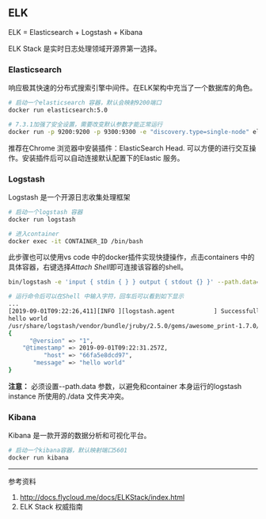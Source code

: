 ## ELK

ELK = Elasticsearch + Logstash + Kibana

ELK Stack 是实时日志处理领域开源界第一选择。

### Elasticsearch

响应极其快速的分布式搜索引擎中间件。在ELK架构中充当了一个数据库的角色。

```bash
# 启动一个elasticsearch 容器，默认会映射9200端口
docker run elasticsearch:5.0

# 7.3.1加强了安全设置，需要改变默认参数才能正常运行
docker run -p 9200:9200 -p 9300:9300 -e "discovery.type=single-node" elasticsearch:7.3.1
```

推荐在Chrome 浏览器中安装插件：ElasticSearch Head. 可以方便的进行交互操作。安装插件后可以自动连接默认配置下的Elastic 服务。


### Logstash

Logstash 是一个开源日志收集处理框架
```bash
# 启动一个logstash 容器
docker run logstash
```

```bash
# 进入container
docker exec -it CONTAINER_ID /bin/bash
```
此步骤也可以使用vs code 中的docker插件实现快捷操作，点击containers 中的具体容器，右键选择*Attach Shell*即可连接该容器的shell。
```bash
bin/logstash -e 'input { stdin { } } output { stdout {} }' --path.data='./data_test/'

# 运行命令后可以在Shell 中输入字符，回车后可以看到如下显示
...
[2019-09-01T09:22:26,411][INFO ][logstash.agent           ] Successfully started Logstash API endpoint {:port=>9601}
hello world
/usr/share/logstash/vendor/bundle/jruby/2.5.0/gems/awesome_print-1.7.0/lib/awesome_print/formatters/base_formatter.rb:31: warning: constant ::Fixnum is deprecated
{
      "@version" => "1",
    "@timestamp" => 2019-09-01T09:22:31.257Z,
          "host" => "66fa5e8dcd97",
       "message" => "hello world"
}
```
**注意：** 必须设置--path.data 参数，以避免和container 本身运行的logstash instance 所使用的./data 文件夹冲突。

### Kibana
Kibana 是一款开源的数据分析和可视化平台。

```bash
# 启动一个kibana容器，默认映射端口5601
docker run kibana
```



--- 
参考资料
1. http://docs.flycloud.me/docs/ELKStack/index.html
2. ELK Stack 权威指南
